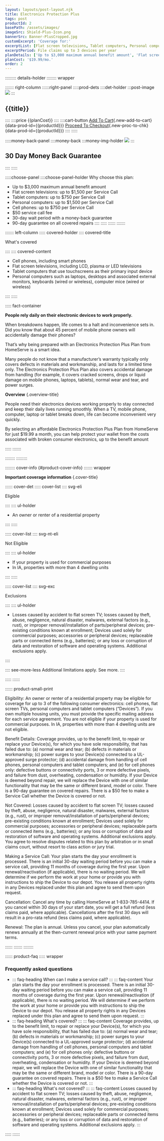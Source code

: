 ```yaml
---
layout: layouts/post-layout.njk
title: Electronics Protection Plus
tags: post
productId: 2
basePath: /assets/images/
imageSrc: Shield-Plus-Icon.png
bannerSrc: Banner-PlusCropped.jpg
customExcerpt: 'Coverage for:'
excerptList: [Flat screen televisions, Tablet computers, Personal computers, Cell phones]
excerptPeriod: File claims up to 3 devices per year
planDetails: ['Up to $3,000 maximum annual benefit amount', 'Flat screen televisions: up to $1,500 per Service Call','Tablet computers: up to $750 per Service Call','Personal computers: up to $1,500 per Service Call', 'Cell phones: up to $750 per Service Call','$50 service call fee','30-day wait period with a money-back guarantee','90-day guarantee on all covered repairs'] 
planCost: '$19.99/mo.'
order: 2
---
```

<!-- Please dont edit anything where three or more : are present  -->

::::::::: details-holder
:::::::: wrapper



::::::: right-column 
::::::right-panel
:::::prod-dets
::::det-holder
:::post-image
![](/assets/images/Shield-Plus-Icon.png)
:::
## {{title}}
::::
::::price
{{planCost}}
::::
::::cart-button
[Add To Cart](){.new-add-to-cart}{data-prod-id={{productId}}} [Proceed To Checkout](/checkout/){.new-proc-to-chk}{data-prod-id={{productId}}}
::::
:::::

:::::money-back-panel
::::money-back
:::money-img-holder
![](/assets/images/guarantee.svg)
:::
## 30 Day Money Back Guarantee
::::
:::::

:::::choose-panel
::::choose-panel-holder
Why choose this plan:
- Up to $3,000 maximum annual benefit amount
- Flat screen televisions: up to $1,500 per Service Call
- Tablet computers: up to $750 per Service Call
- Personal computers: up to $1,500 per Service Call
- Cell phones: up to $750 per Service Call
- $50 service call fee
- 30-day wait period with a money-back guarantee
- 90-day guarantee on all covered repairs 
::::
:::::
::::::
:::::::


::::::: left-column
::::: covered-holder
:::: covered-title

What's covered

::::
:::: covered-content

- Cell phones, including smart phones
- Flat screen televisions, including LCD, plasma or LED televisions
- Tablet computers that use touchscreens as their primary input device
- Personal computers such as laptops, desktops and associated external monitors, keyboards (wired or wireless), computer mice (wired or wireless)

::::
:::::

::::: fact-container

**People rely daily on their electronic devices to work properly.**

When breakdowns happen, life comes to a halt and inconvenience sets in. Did you know that about 45 percent of mobile phone owners will accidentally damage their phones?

That’s why being prepared with an Electronics Protection Plus Plan from HomeServe is a smart idea. 

Many people do not know that a manufacturer’s warranty typically only covers defects in materials and workmanship, and lasts for a limited time only. The Electronics Protection Plus Plan also covers accidental damage from handling (for example, it covers cracked screens, drops or liquid damage on mobile phones, laptops, tablets), normal wear and tear, and power surges. 



**Overview** {.overview-title}

People need their electronics devices working properly to stay connected and keep their daily lives running smoothly. When a TV, mobile phone, computer, laptop or tablet breaks down, life can become inconvenient very quickly. 

By selecting an affordable Electronics Protection Plus Plan from HomeServe for just $19.99 a month, you can help protect your wallet from the costs associated with broken consumer electronics, up to the benefit amount

:::::
:::::::

::::::::
::::::::: 

:::::::: cover-info {#product-cover-info}
::::::: wrapper

**Important coverage information** {.cover-title}

:::::: cover-det
::::: cover-list
:::: svg-eli

Eligible

::::
:::: ul-holder

- An owner or renter of a residential property

::::
:::::

::::: cover-list
:::: svg-nt-eli

Not Eligible

::::
:::: ul-holder

- If your property is used for commercial purposes
- In IA, properties with more than 4 dwelling units

::::
:::::

::::: cover-list
:::: svg-exc

Exclusions

::::
:::: ul-holder

- Losses caused by accident to flat screen TV; losses caused by theft, abuse, negligence, natural disaster, malwares, external factors (e.g., rust), or improper removal/installation of parts/peripheral devices; pre-existing conditions known at enrollment; Devices used solely for commercial purposes; accessories or peripheral devices; replaceable parts or connected items (e.g., batteries); or any loss or corruption of data and restoration of software and operating systems. Additional exclusions apply.

::::

:::: see-more-less
Additional limitations apply. See more.
::::

:::::
::::::

:::::: product-small-print

Eligibility: An owner or renter of a residential property may be eligible for coverage for up to 3 of the following consumer electronics: cell phones, flat screen TVs, personal computers and tablet computers (“Devices”). If you own multiple housing units, you must provide the specific mailing address for each service agreement. You are not eligible if your property is used for commercial purposes. In IA, properties with more than 4 dwelling units are not eligible. 

Benefit Details: Coverage provides, up to the benefit limit, to repair or replace your Device(s), for which you have sole responsibility, that has failed due to: (a) normal wear and tear;  (b) defects in materials or workmanship; (c) power surges to your Device(s) connected to a UL-approved surge protector; (d) accidental damage from handling of cell phones, personal computers and tablet computers; and (e) for cell phones only: defective buttons or connectivity ports, 3 or more defective pixels, and failure from dust, overheating, condensation or humidity. If your Device is deemed beyond repair, we will replace the Device with one of similar functionality that may be the same or different brand, model or color. There is a 90-day guarantee on covered repairs. There is a $50 fee to make a Service Call whether the Device is covered or not.

Not Covered: Losses caused by accident to flat screen TV; losses caused by theft, abuse, negligence, natural disaster, malwares, external factors (e.g., rust), or improper removal/installation of parts/peripheral devices; pre-existing conditions known at enrollment; Devices used solely for commercial purposes; accessories or peripheral devices; replaceable parts or connected items (e.g., batteries); or any loss or corruption of data and restoration of software and operating systems. Additional exclusions apply. You agree to resolve disputes related to this plan by arbitration or in small claims court, without resort to class action or jury trial. 

Making a Service Call: Your plan starts the day your enrollment is processed. There is an initial 30-day waiting period before you can make a service call, providing 11 months of coverage during the first year. Upon renewal/reactivation (if applicable), there is no waiting period. We will determine if we perform the work at your home or provide you with instructions to ship the Device to our depot. You release all property rights in any Devices replaced under this plan and agree to send them upon request.

Cancellation: Cancel any time by calling HomeServe at 1-833-785-4414. If you cancel within 30 days of your start date, you will get a full refund (less claims paid, where applicable). Cancellations after the first 30 days will result in a pro-rata refund (less claims paid, where applicable).

Renewal: The plan is annual. Unless you cancel, your plan automatically renews annually at the then-current renewal price with your same payment terms.

::::::
:::::::
::::::::

:::::: product-faq
::::: wrapper
### Frequently asked questions

-
  ::: faq-heading
  When can I make a service call?
  :::
  ::: faq-content
  Your plan starts the day your enrollment is processed. There is an initial 30-day waiting period before you can make a service call, providing 11 months of coverage during the first year. Upon renewal/reactivation (if applicable), there is no waiting period. We will determine if we perform the work at your home or provide you with instructions to ship the Device to our depot. You release all property rights in any Devices replaced under this plan and agree to send them upon request.
  :::
-
  ::: faq-heading
  What's covered?
  :::
  ::: faq-content
  Coverage provides, up to the benefit limit, to repair or replace your Device(s), for which you have sole responsibility, that has failed due to: (a) normal wear and tear;  (b) defects in materials or workmanship; (c) power surges to your Device(s) connected to a UL-approved surge protector; (d) accidental damage from handling of cell phones, personal computers and tablet computers; and (e) for cell phones only: defective buttons or connectivity ports, 3 or more defective pixels, and failure from dust, overheating, condensation or humidity. If your Device is deemed beyond repair, we will replace the Device with one of similar functionality that may be the same or different brand, model or color. There is a 90-day guarantee on covered repairs. There is a $50 fee to make a Service Call whether the Device is covered or not.
  :::
-
  ::: faq-heading
  What's not covered?
  :::
  ::: faq-content
  Losses caused by accident to flat screen TV; losses caused by theft, abuse, negligence, natural disaster, malwares, external factors (e.g., rust), or improper removal/installation of parts/peripheral devices; pre-existing conditions known at enrollment; Devices used solely for commercial purposes; accessories or peripheral devices; replaceable parts or connected items (e.g., batteries); or any loss or corruption of data and restoration of software and operating systems. Additional exclusions apply. 
  :::

:::::
::::::
